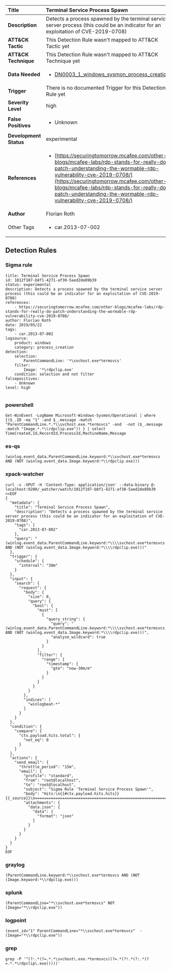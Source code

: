 | Title                    | Terminal Service Process Spawn       |
|:-------------------------|:------------------|
| **Description**          | Detects a process spawned by the terminal service server process (this could be an indicator for an exploitation of CVE-2019-0708) |
| **ATT&amp;CK Tactic**    |   This Detection Rule wasn't mapped to ATT&amp;CK Tactic yet  |
| **ATT&amp;CK Technique** |  This Detection Rule wasn't mapped to ATT&amp;CK Technique yet  |
| **Data Needed**          | <ul><li>[DN0003_1_windows_sysmon_process_creation](../Data_Needed/DN0003_1_windows_sysmon_process_creation.md)</li></ul>  |
| **Trigger**              |  There is no documented Trigger for this Detection Rule yet  |
| **Severity Level**       | high |
| **False Positives**      | <ul><li>Unknown</li></ul>  |
| **Development Status**   | experimental |
| **References**           | <ul><li>[https://securingtomorrow.mcafee.com/other-blogs/mcafee-labs/rdp-stands-for-really-do-patch-understanding-the-wormable-rdp-vulnerability-cve-2019-0708/](https://securingtomorrow.mcafee.com/other-blogs/mcafee-labs/rdp-stands-for-really-do-patch-understanding-the-wormable-rdp-vulnerability-cve-2019-0708/)</li></ul>  |
| **Author**               | Florian Roth |
| Other Tags           | <ul><li>car.2013-07-002</li></ul> | 

## Detection Rules

### Sigma rule

```
title: Terminal Service Process Spawn
id: 1012f107-b8f1-4271-af30-5aed2de89b39
status: experimental
description: Detects a process spawned by the terminal service server process (this could be an indicator for an exploitation of CVE-2019-0708)
references:
    - https://securingtomorrow.mcafee.com/other-blogs/mcafee-labs/rdp-stands-for-really-do-patch-understanding-the-wormable-rdp-vulnerability-cve-2019-0708/
author: Florian Roth
date: 2019/05/22
tags:
    - car.2013-07-002
logsource:
    product: windows
    category: process_creation
detection:
    selection:
        ParentCommandLine: '*\svchost.exe*termsvcs'
    filter:
        Image: '*\rdpclip.exe'
    condition: selection and not filter
falsepositives:
    - Unknown
level: high


```





### powershell
    
```
Get-WinEvent -LogName Microsoft-Windows-Sysmon/Operational | where {($_.ID -eq "1" -and $_.message -match "ParentCommandLine.*.*\\svchost.exe.*termsvcs" -and  -not ($_.message -match "Image.*.*\\rdpclip.exe")) } | select TimeCreated,Id,RecordId,ProcessId,MachineName,Message
```


### es-qs
    
```
(winlog.event_data.ParentCommandLine.keyword:*\\svchost.exe*termsvcs AND (NOT (winlog.event_data.Image.keyword:*\\rdpclip.exe)))
```


### xpack-watcher
    
```
curl -s -XPUT -H 'Content-Type: application/json' --data-binary @- localhost:9200/_watcher/watch/1012f107-b8f1-4271-af30-5aed2de89b39 <<EOF
{
  "metadata": {
    "title": "Terminal Service Process Spawn",
    "description": "Detects a process spawned by the terminal service server process (this could be an indicator for an exploitation of CVE-2019-0708)",
    "tags": [
      "car.2013-07-002"
    ],
    "query": "(winlog.event_data.ParentCommandLine.keyword:*\\\\svchost.exe*termsvcs AND (NOT (winlog.event_data.Image.keyword:*\\\\rdpclip.exe)))"
  },
  "trigger": {
    "schedule": {
      "interval": "30m"
    }
  },
  "input": {
    "search": {
      "request": {
        "body": {
          "size": 0,
          "query": {
            "bool": {
              "must": [
                {
                  "query_string": {
                    "query": "(winlog.event_data.ParentCommandLine.keyword:*\\\\svchost.exe*termsvcs AND (NOT (winlog.event_data.Image.keyword:*\\\\rdpclip.exe)))",
                    "analyze_wildcard": true
                  }
                }
              ],
              "filter": {
                "range": {
                  "timestamp": {
                    "gte": "now-30m/m"
                  }
                }
              }
            }
          }
        },
        "indices": [
          "winlogbeat-*"
        ]
      }
    }
  },
  "condition": {
    "compare": {
      "ctx.payload.hits.total": {
        "not_eq": 0
      }
    }
  },
  "actions": {
    "send_email": {
      "throttle_period": "15m",
      "email": {
        "profile": "standard",
        "from": "root@localhost",
        "to": "root@localhost",
        "subject": "Sigma Rule 'Terminal Service Process Spawn'",
        "body": "Hits:\n{{#ctx.payload.hits.hits}}{{_source}}\n================================================================================\n{{/ctx.payload.hits.hits}}",
        "attachments": {
          "data.json": {
            "data": {
              "format": "json"
            }
          }
        }
      }
    }
  }
}
EOF

```


### graylog
    
```
(ParentCommandLine.keyword:*\\svchost.exe*termsvcs AND (NOT (Image.keyword:*\\rdpclip.exe)))
```


### splunk
    
```
(ParentCommandLine="*\\svchost.exe*termsvcs" NOT (Image="*\\rdpclip.exe"))
```


### logpoint
    
```
(event_id="1" ParentCommandLine="*\\svchost.exe*termsvcs"  -(Image="*\\rdpclip.exe"))
```


### grep
    
```
grep -P '^(?:.*(?=.*.*\svchost\.exe.*termsvcs)(?=.*(?!.*(?:.*(?=.*.*\rdpclip\.exe)))))'
```



